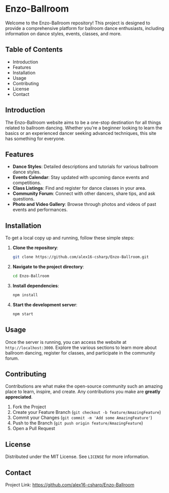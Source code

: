 # Enzo-Ballroom

Welcome to the Enzo-Ballroom repository! This project is designed to provide a comprehensive platform for ballroom dance enthusiasts, including information on dance styles, events, classes, and more.

## Table of Contents

- Introduction
- Features
- Installation
- Usage
- Contributing
- License
- Contact

## Introduction

The Enzo-Ballroom website aims to be a one-stop destination for all things related to ballroom dancing. Whether you're a beginner looking to learn the basics or an experienced dancer seeking advanced techniques, this site has something for everyone.

## Features

- **Dance Styles**: Detailed descriptions and tutorials for various ballroom dance styles.
- **Events Calendar**: Stay updated with upcoming dance events and competitions.
- **Class Listings**: Find and register for dance classes in your area.
- **Community Forum**: Connect with other dancers, share tips, and ask questions.
- **Photo and Video Gallery**: Browse through photos and videos of past events and performances.

## Installation

To get a local copy up and running, follow these simple steps:

1. **Clone the repository**:
    ```sh
    git clone https://github.com/alex16-csharp/Enzo-Ballroom.git
    ```
2. **Navigate to the project directory**:
    ```sh
    cd Enzo-Ballroom
    ```
3. **Install dependencies**:
    ```sh
    npm install
    ```
4. **Start the development server**:
    ```sh
    npm start
    ```

## Usage

Once the server is running, you can access the website at `http://localhost:3000`. Explore the various sections to learn more about ballroom dancing, register for classes, and participate in the community forum.

## Contributing

Contributions are what make the open-source community such an amazing place to learn, inspire, and create. Any contributions you make are **greatly appreciated**.

1. Fork the Project
2. Create your Feature Branch (`git checkout -b feature/AmazingFeature`)
3. Commit your Changes (`git commit -m 'Add some AmazingFeature'`)
4. Push to the Branch (`git push origin feature/AmazingFeature`)
5. Open a Pull Request

## License

Distributed under the MIT License. See `LICENSE` for more information.

## Contact

Project Link: https://github.com/alex16-csharp/Enzo-Ballroom
